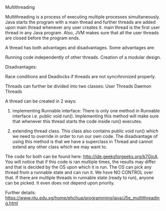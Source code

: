 Multithreading

Multithreading is a process of executing multiple processes simultaneously. Java starts the program with a main thread and further threads are added upon main thread whenever any user creates it. main thread is the first user thread in any Java program. Also, JVM makes sure that all the user threads are closed before the program ends.

A thread has both advantages and disadvantages. Some advantages are:

Running code independently of other threads.
Creation of a modular design.

Disadvantages:

Race conditions and Deadlocks if threads are not syncrhronized properly.

Threads can further be divided into two classes:
    User Threads
    Daemon Threads
    
    
A thread can be created in 2 ways:
1. implementing Runnable interface:
There is only one method in Runnable interface i.e. public void run(). Implementing this method will make sure that whenever this thread starts the code inside run() executes.

2. extending thread class.
This class also contains public void run() which we need to override in order to run our own code. The disadvantage of using this method is that we have a superclass in Thread and cannot extend any other class which we may want to.

The code for both can be found here: http://ide.geeksforgeeks.org/k7GjcA. You will notice that if this code is ran multiple times, the results may differ. and that is decided by the OS upon which it is run. The OS can pick any thread from a runnable state and can run it. We hsve NO CONTROL over that. If there are multiple threads in runnable state (ready to run), anyone can be picked. It even does not depend upon priority.

Further details: https://www.ntu.edu.sg/home/ehchua/programming/java/J5e_multithreading.html